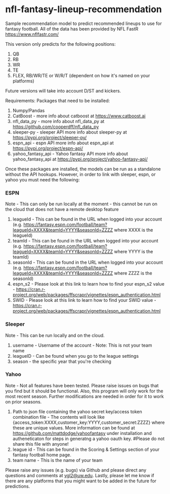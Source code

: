# nfl-fantasy-lineup-recommendation
Sample recommendation model to predict recommended lineups to use for fantasy football. All of the data has been provided by NFL FastR https://www.nflfastr.com/


This version only predicts for the following positions:
1. QB
2. RB
3. WR
4. TE
5. FLEX, RB/WR/TE or W/R/T (dependent on how it's named on your platforms)

Future versions will take into account D/ST and kickers.

Requirements:
Packages that need to be installed:
1. Numpy/Pandas
2. CatBoost - more info about catboost at https://www.catboost.ai
3. nfl_data_py - more info about nfl_data_py at https://github.com/cooperdff/nfl_data_py
4. sleeper-py - sleeper API  more info about sleeper-py at https://pypi.org/project/sleeper-py/
5. espn_api - espn API more info about espn_api at https://pypi.org/project/espn-api/
6. yahoo_fantasy_api - Yahoo fantasy API more info about yahoo_fantasy_api at https://pypi.org/project/yahoo-fantasy-api/

Once these packages are installed, the models can be run as a standalone without the API hookups. However, in order to link with sleeper, espn, or yahoo you must need the following:

### ESPN 
Note - This can only be run locally at the moment - this cannot be run on the cloud that does not have a remote desktop feature
1. leagueId - This can be found in the URL when logged into your account (e.g. https://fantasy.espn.com/football/team?leagueId=XXXX&teamId=YYYY&seasonId=ZZZZ where XXXX is the leagueId)
2. teamId - This can be found in the URL when logged into your account (e.g. https://fantasy.espn.com/football/team?leagueId=XXXX&teamId=YYYY&seasonId=ZZZZ where YYYY is the teamId)
3. seasonId - This can be found in the URL when logged into your account (e.g. https://fantasy.espn.com/football/team?leagueId=XXXX&teamId=YYYY&seasonId=ZZZZ where ZZZZ is the seasonId)
4. espn_s2 - Please look at this link to learn how to find your espn_s2 value - https://cran.r-project.org/web/packages/ffscrapr/vignettes/espn_authentication.html
5.  SWID - Please look at this link to learn how to find your SWID value - https://cran.r-project.org/web/packages/ffscrapr/vignettes/espn_authentication.html

### Sleeper
Note - This can be run locally and on the cloud.
1. username - Username of the account - Note: This is not your team name
2. leagueID - Can be found when you go to the league settings
3. season - the specific year that you're checking

### Yahoo
Note - Not all features have been tested. Please raise issues on bugs that you find but it should be functional. Also, this program will only work for the most recent season. Further modifications are needed in order for it to work on prior seasons. 

1. Path to json file containing the yahoo secret key/access token combination file - The contents will look like {access_token:XXXX,customer_key:YYYY,customer_secret:ZZZZ} where these are unique values. More information can be found at https://github.com/mattdodge/yahoofantasy under installation and autheneticaton for steps in generatng a yahoo oauth key. #Please do not share this file with anyone! 
2. league id - This can be found in the Scoring & Settings section of your fantasy football home page.
3. team name - This is the name of your team

Please raise any issues (e.g. bugs) via Github and please direct any questions and comments at vgl2@uw.edu. Lastly, please let me know if there are any platforms that you might want to be added in the future for predictions. 
